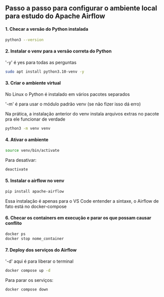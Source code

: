 ## Passo a passo para configurar o ambiente local para estudo do Apache Airflow

#### 1. Checar a versão do Python instalada

```bash
python3 --version
```

#### 2. Instalar o venv para a versão correta do Python

'-y' é yes para todas as perguntas

```bash
sudo apt install python3.10-venv -y
```

#### 3. Criar o ambiente virtual

No Linux o Python é instalado em vários pacotes separados

'-m' é para usar o módulo padrão venv (se não fizer isso dá erro)

Na prática, a instalação anterior do venv instala arquivos extras no pacote pra ele funcionar de verdade

```bash
python3 -m venv venv
```

#### 4. Ativar o ambiente

```bash
source venv/bin/activate
```

Para desativar: 

```bash
deactivate
```

#### 5. Instalar o airflow no venv

```bash
pip install apache-airflow
```

Essa instalação é apenas para o VS Code entender a sintaxe, o Airflow de fato está no docker-compose

#### 6. Checar os containers em execução e parar os que possam causar conflito

```bash
docker ps
docker stop nome_container
```

#### 7. Deploy dos serviços do Airflow

'-d' aqui é para liberar o terminal

```bash
docker compose up -d
```

Para parar os serviços: 

```bash
docker compose down
```